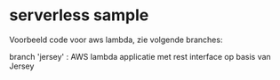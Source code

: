 # serverless sample

Voorbeeld code voor aws lambda, zie volgende branches:

branch 'jersey' : AWS lambda applicatie met rest interface op basis van Jersey  